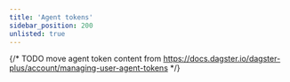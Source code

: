 ```yaml
---
title: 'Agent tokens'
sidebar_position: 200
unlisted: true
---
```


{/* TODO move agent token content from https://docs.dagster.io/dagster-plus/account/managing-user-agent-tokens */}
